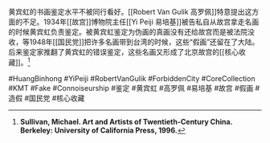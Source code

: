 
黄宾虹的书画鉴定水平不被同行看好。[[Robert Van Gulik 高罗佩]]特意提出这方面的不足。1934年[[故宫]]博物院主任[[Yi Peiji 易培基]]被告私自从故宫拿走名画的时候黄宾虹负责鉴定。被黄宾虹鉴定为伪画的真画没有还给故宫而是被法院没收，等1948年[[国民党]]把许多名画带到台湾的时候，这些“假画”还留在了大陆。后来鉴定家推翻了黄宾虹的错误鉴定，这些名画又形成了北京故宫的[[核心收藏]]。[^1]

#HuangBinhong #YiPeiji #RobertVanGulik #ForbiddenCity #CoreCollection #KMT #Fake #Connoiseurship #鉴定 #黄宾虹 #高罗佩 #易培基 #故宫 #假画 #造假 #国民党 #核心收藏 

[^1]:**Sullivan, Michael. Art and Artists of Twentieth-Century China. Berkeley: University of California Press, 1996.**
